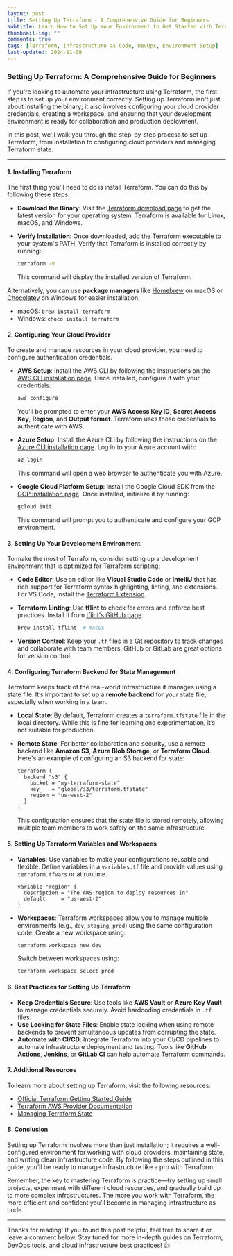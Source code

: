 ```yaml
---
layout: post
title: Setting Up Terraform - A Comprehensive Guide for Beginners
subtitle: Learn How to Set Up Your Environment to Get Started with Terraform
thumbnail-img: ""
comments: true
tags: [Terraform, Infrastructure as Code, DevOps, Environment Setup]
last-updated: 2024-11-09
---
```


### Setting Up Terraform: A Comprehensive Guide for Beginners

If you're looking to automate your infrastructure using Terraform, the first step is to set up your environment correctly. Setting up Terraform isn't just about installing the binary; it also involves configuring your cloud provider credentials, creating a workspace, and ensuring that your development environment is ready for collaboration and production deployment.

In this post, we'll walk you through the step-by-step process to set up Terraform, from installation to configuring cloud providers and managing Terraform state.

---

#### 1. Installing Terraform
The first thing you'll need to do is install Terraform. You can do this by following these steps:

- **Download the Binary**: Visit the [Terraform download page](https://www.terraform.io/downloads) to get the latest version for your operating system. Terraform is available for Linux, macOS, and Windows.

- **Verify Installation**: Once downloaded, add the Terraform executable to your system's PATH. Verify that Terraform is installed correctly by running:
  ```bash
  terraform -v
  ```
  This command will display the installed version of Terraform.

Alternatively, you can use **package managers** like [Homebrew](https://brew.sh/) on macOS or [Chocolatey](https://chocolatey.org/) on Windows for easier installation:
- macOS: `brew install terraform`
- Windows: `choco install terraform`

#### 2. Configuring Your Cloud Provider
To create and manage resources in your cloud provider, you need to configure authentication credentials.

- **AWS Setup**: Install the AWS CLI by following the instructions on the [AWS CLI installation page](https://aws.amazon.com/cli/). Once installed, configure it with your credentials:
  ```bash
  aws configure
  ```
  You'll be prompted to enter your **AWS Access Key ID**, **Secret Access Key**, **Region**, and **Output format**. Terraform uses these credentials to authenticate with AWS.

- **Azure Setup**: Install the Azure CLI by following the instructions on the [Azure CLI installation page](https://learn.microsoft.com/en-us/cli/azure/install-azure-cli). Log in to your Azure account with:
  ```bash
  az login
  ```
  This command will open a web browser to authenticate you with Azure.

- **Google Cloud Platform Setup**: Install the Google Cloud SDK from the [GCP installation page](https://cloud.google.com/sdk/docs/install). Once installed, initialize it by running:
  ```bash
  gcloud init
  ```
  This command will prompt you to authenticate and configure your GCP environment.

#### 3. Setting Up Your Development Environment
To make the most of Terraform, consider setting up a development environment that is optimized for Terraform scripting:

- **Code Editor**: Use an editor like **Visual Studio Code** or **IntelliJ** that has rich support for Terraform syntax highlighting, linting, and extensions. For VS Code, install the [Terraform Extension](https://marketplace.visualstudio.com/items?itemName=HashiCorp.terraform).

- **Terraform Linting**: Use **tflint** to check for errors and enforce best practices. Install it from [tflint's GitHub page](https://github.com/terraform-linters/tflint).
  ```bash
  brew install tflint  # macOS
  ```

- **Version Control**: Keep your `.tf` files in a Git repository to track changes and collaborate with team members. GitHub or GitLab are great options for version control.

#### 4. Configuring Terraform Backend for State Management
Terraform keeps track of the real-world infrastructure it manages using a state file. It’s important to set up a **remote backend** for your state file, especially when working in a team.

- **Local State**: By default, Terraform creates a `terraform.tfstate` file in the local directory. While this is fine for learning and experimentation, it’s not suitable for production.

- **Remote State**: For better collaboration and security, use a remote backend like **Amazon S3**, **Azure Blob Storage**, or **Terraform Cloud**. Here's an example of configuring an S3 backend for state:
  ```hcl
  terraform {
    backend "s3" {
      bucket = "my-terraform-state"
      key    = "global/s3/terraform.tfstate"
      region = "us-west-2"
    }
  }
  ```
  This configuration ensures that the state file is stored remotely, allowing multiple team members to work safely on the same infrastructure.

#### 5. Setting Up Terraform Variables and Workspaces
- **Variables**: Use variables to make your configurations reusable and flexible. Define variables in a `variables.tf` file and provide values using `terraform.tfvars` or at runtime.
  ```hcl
  variable "region" {
    description = "The AWS region to deploy resources in"
    default     = "us-west-2"
  }
  ```
- **Workspaces**: Terraform workspaces allow you to manage multiple environments (e.g., `dev`, `staging`, `prod`) using the same configuration code. Create a new workspace using:
  ```bash
  terraform workspace new dev
  ```
  Switch between workspaces using:
  ```bash
  terraform workspace select prod
  ```

#### 6. Best Practices for Setting Up Terraform
- **Keep Credentials Secure**: Use tools like **AWS Vault** or **Azure Key Vault** to manage credentials securely. Avoid hardcoding credentials in `.tf` files.
- **Use Locking for State Files**: Enable state locking when using remote backends to prevent simultaneous updates from corrupting the state.
- **Automate with CI/CD**: Integrate Terraform into your CI/CD pipelines to automate infrastructure deployment and testing. Tools like **GitHub Actions**, **Jenkins**, or **GitLab CI** can help automate Terraform commands.

#### 7. Additional Resources
To learn more about setting up Terraform, visit the following resources:
- [Official Terraform Getting Started Guide](https://learn.hashicorp.com/terraform)
- [Terraform AWS Provider Documentation](https://registry.terraform.io/providers/hashicorp/aws/latest/docs)
- [Managing Terraform State](https://developer.hashicorp.com/terraform/tutorials/state)

#### 8. Conclusion
Setting up Terraform involves more than just installation; it requires a well-configured environment for working with cloud providers, maintaining state, and writing clean infrastructure code. By following the steps outlined in this guide, you’ll be ready to manage infrastructure like a pro with Terraform.

Remember, the key to mastering Terraform is practice—try setting up small projects, experiment with different cloud resources, and gradually build up to more complex infrastructures. The more you work with Terraform, the more efficient and confident you’ll become in managing infrastructure as code.

---

Thanks for reading! If you found this post helpful, feel free to share it or leave a comment below. Stay tuned for more in-depth guides on Terraform, DevOps tools, and cloud infrastructure best practices! 👍
